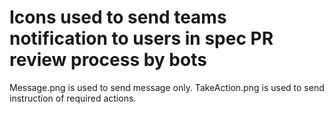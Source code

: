 # Icons used to send teams notification to users in spec PR review process by bots

Message.png is used to send message only.
TakeAction.png is used to send instruction of required actions.
